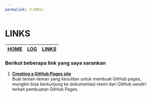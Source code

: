 ```yaml
---
permalink: /LINKS/
---
```

# LINKS
| [ **HOME** ]() | [ **LOG** ](TXT/MyLog.txt) | [ **LINKS** ](LINKS) |
| -------------- | -------------------------- | -------------------- |

### Berikut beberapa link yang saya sarankan
1. [**Creating a GitHub Pages site**](https://docs.github.com/en/pages/getting-started-with-github-pages/creating-a-github-pages-site)<br>
   Buat teman-teman yang kesulitan untuk membuat GitHub pages, mungkin bisa berkunjung ke dokumentasi resmi dari GitHub sendiri terkait pembuatan GitHub Pages.
     
